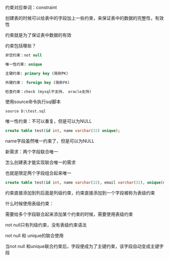 约束对应单词：constraint

创建表的时候可以给表中的字段加上一些约束，来保证表中的数据的完整性，有效性

约束就是为了保证表中数据的有效



约束包括哪些？

```sql
非空约束：not null

唯一性约束: unique

主键约束: primary key (简称PK)

外键约束： foreign key (简称FK)

检查约束：check (mysql不支持， oracle支持)
```



使用source命令执行sql脚本

```dos
source D:\test.sql
```



唯一性约束：不可以重复，但是可以为NULL

```sql
create table test(id int, name varchar(32) unique);
```

name字段虽然唯一约束了，但是可以为NULL



新需求：两个字段联合唯一

怎么创建表才能实现联合唯一的需求

也就是限定两个字段组合起来唯一

```sql
create table test(id int, name varchar(32), email varchar(32), unique(name, email));
```



约束直接添加到列后面是列级约束，约束直接添加到一个字段被称为表级约束

 什么时候使用表级约束：

需要给多个字段联合起来添加某个约束的时候，需要使用表级约束

not null只有列级约束，没有表级约束语法



not null 和 unique的联合使用

当not null 和unique联合约束后，字段便成为了主键约束，该字段自动变成主键字段